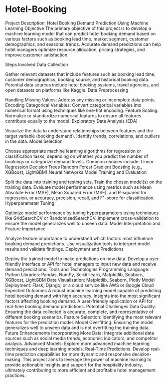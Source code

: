 # Hotel-Booking
Project Description: Hotel Booking Demand Prediction Using Machine Learning Objective The primary objective of this project is to develop a machine learning model that can predict hotel booking demand based on various factors such as booking lead time, market segment, customer demographics, and seasonal trends. Accurate demand predictions can help hotel managers optimize resource allocation, pricing strategies, and improve customer satisfaction.

Steps Involved Data Collection

Gather relevant datasets that include features such as booking lead time, customer demographics, booking source, and historical booking data. Potential data sources include hotel booking systems, travel agencies, and open datasets on platforms like Kaggle. Data Preprocessing

Handling Missing Values: Address any missing or incomplete data points. Encoding Categorical Variables: Convert categorical variables into numerical format using techniques like one-hot encoding. Feature Scaling: Normalize or standardize numerical features to ensure all features contribute equally to the model. Exploratory Data Analysis (EDA)

Visualize the data to understand relationships between features and the target variable (booking demand). Identify trends, correlations, and outliers in the data. Model Selection

Choose appropriate machine learning algorithms for regression or classification tasks, depending on whether you predict the number of bookings or categorize demand levels. Common choices include: Linear Regression Decision Trees Random Forest Gradient Boosting (e.g., XGBoost, LightGBM) Neural Networks Model Training and Evaluation

Split the data into training and testing sets. Train the chosen model(s) on the training data. Evaluate model performance using metrics such as Mean Absolute Error (MAE), Mean Squared Error (MSE), and R-squared for regression, or accuracy, precision, recall, and F1-score for classification. Hyperparameter Tuning

Optimize model performance by tuning hyperparameters using techniques like GridSearchCV or RandomizedSearchCV. Implement cross-validation to ensure the model generalizes well to unseen data. Model Interpretation and Feature Importance

Analyze feature importance to understand which factors most influence booking demand predictions. Use visualization tools to interpret model results and validate findings. Deployment and Predictions

Deploy the trained model to make predictions on new data. Develop a user-friendly interface or API for hotel managers to input new data and receive demand predictions. Tools and Technologies Programming Language: Python Libraries: Pandas, NumPy, Scikit-learn, Matplotlib, Seaborn, XGBoost, LightGBM Data Visualization: Matplotlib, Seaborn, Plotly Model Deployment: Flask, Django, or a cloud service like AWS or Google Cloud Expected Outcomes A robust machine learning model capable of predicting hotel booking demand with high accuracy. Insights into the most significant factors affecting booking demand. A user-friendly application or API for real-time booking demand predictions. Potential Challenges Data Quality: Ensuring the data collected is accurate, complete, and representative of different booking scenarios. Feature Selection: Identifying the most relevant features for the prediction model. Model Overfitting: Ensuring the model generalizes well to unseen data and is not overfitting the training data. Future Enhancements Incorporating More Data: Integrate additional data sources such as social media trends, economic indicators, and competitor analysis. Advanced Models: Explore more advanced machine learning techniques and deep learning models. Real-Time Predictions: Develop real-time prediction capabilities for more dynamic and responsive decision-making. This project aims to leverage the power of machine learning to provide actionable insights and support for the hospitality industry, ultimately contributing to more efficient and profitable hotel management practices.
